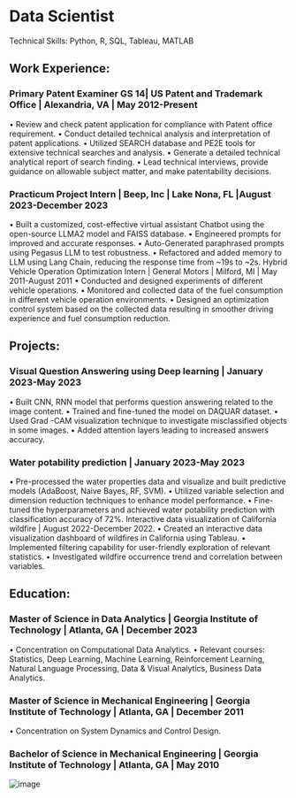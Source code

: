 # Data Scientist
Technical Skills: Python, R, SQL, Tableau, MATLAB

##  Work Experience:
### Primary Patent Examiner GS 14| US Patent and Trademark Office | Alexandria, VA | May 2012-Present
•	Review and check patent application for compliance with Patent office requirement.
•	Conduct detailed technical analysis and interpretation of patent applications.
•	Utilized SEARCH database and PE2E tools for extensive technical searches and analysis.
•	Generate a detailed technical analytical report of search finding.
•	Lead technical interviews, provide guidance on allowable subject matter, and make patentability decisions. 
### Practicum Project Intern | Beep, Inc | Lake Nona, FL |August 2023-December 2023
•	Built a customized, cost-effective virtual assistant Chatbot using the open-source LLMA2 model and FAISS database.
•	Engineered prompts for improved and accurate responses.
•	Auto-Generated paraphrased prompts using Pegasus LLM to test robustness.
•	Refactored and added memory to LLM using Lang Chain, reducing the response time from ~19s to ~2s.
Hybrid Vehicle Operation Optimization Intern | General Motors | Milford, MI | May 2011-August 2011
•	Conducted and designed experiments of different vehicle operations.
•	Monitored and collected data of the fuel consumption in different vehicle operation environments. 
•	Designed an optimization control system based on the collected data resulting in smoother driving experience and fuel consumption reduction.
## Projects:
### Visual Question Answering using Deep learning | January 2023-May 2023
•	Built CNN, RNN model that performs question answering related to the image content.
•	Trained and fine-tuned the model on DAQUAR dataset.
•	Used Grad -CAM visualization technique to investigate misclassified objects in some images. 
•	Added attention layers leading to increased answers accuracy.
### Water potability prediction | January 2023-May 2023
•	Pre-processed the water properties data and visualize and built predictive models (AdaBoost, Naive Bayes, RF, SVM).
•	Utilized variable selection and dimension reduction techniques to enhance model performance.
•	Fine-tuned the hyperparameters and achieved water potability prediction with classification accuracy of 72%.
Interactive data visualization of California wildfire | August 2022-December 2022.
•	Created an interactive data visualization dashboard of wildfires in California using Tableau.
•	Implemented filtering capability for user-friendly exploration of relevant statistics.
•	Investigated wildfire occurrence trend and correlation between variables. 
## Education:
### Master of Science in Data Analytics | Georgia Institute of Technology | Atlanta, GA | December 2023
•	Concentration on Computational Data Analytics.
•	Relevant courses: Statistics, Deep Learning, Machine Learning, Reinforcement Learning, Natural Language Processing, Data & Visual Analytics, Business Data Analytics.
### Master of Science in Mechanical Engineering | Georgia Institute of Technology | Atlanta, GA | December 2011
•	Concentration on System Dynamics and Control Design.
### Bachelor of Science in Mechanical Engineering | Georgia Institute of Technology | Atlanta, GA | May 2010
![image](https://github.com/Zico0001/portfolio/assets/89327309/1a9e4649-0f7b-407a-adbf-994e2c1c7d3d)
